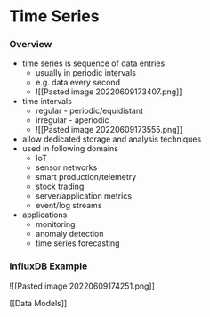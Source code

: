 # Time Series
### Overview
+ time series is sequence of data entries
	+ usually in periodic intervals
	+ e.g.  data every second
	+ ![[Pasted image 20220609173407.png]]
+ time intervals
	+ regular - periodic/equidistant
	+ irregular - aperiodic
	+ ![[Pasted image 20220609173555.png]]
+ allow dedicated storage and analysis techniques
+ used in following domains
	+ IoT
	+ sensor networks
	+ smart production/telemetry
	+ stock trading
	+ server/application metrics
	+ event/log streams
+ applications
	+ monitoring
	+ anomaly detection
	+ time series forecasting

### InfluxDB Example
![[Pasted image 20220609174251.png]]

[[Data Models]]

